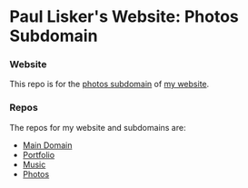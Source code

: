 # Paul Lisker's Website: Photos Subdomain

### Website
This repo is for the [photos subdomain](https://photos) of [my website](https://lisker.me).

### Repos
The repos for my website and subdomains are:

* [Main Domain](https://github.com/plisker/plisker.github.io)
* [Portfolio](https://github.com/plisker/sub_portfolio)
* [Music](https://github.com/plisker/sub_music)
* [Photos](https://github.com/plisker/sub_photos)